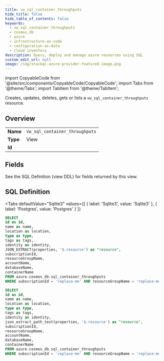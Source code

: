 ```yaml
--- 
title: vw_sql_container_throughputs
hide_title: false
hide_table_of_contents: false
keywords:
  - vw_sql_container_throughputs
  - cosmos_db
  - azure
  - infrastructure-as-code
  - configuration-as-data
  - cloud inventory
description: Query, deploy and manage azure resources using SQL
custom_edit_url: null
image: /img/stackql-azure-provider-featured-image.png
---
```


import CopyableCode from '@site/src/components/CopyableCode/CopyableCode';
import Tabs from '@theme/Tabs';
import TabItem from '@theme/TabItem';

Creates, updates, deletes, gets or lists a <code>vw_sql_container_throughputs</code> resource.

## Overview
<table><tbody>
<tr><td><b>Name</b></td><td><code>vw_sql_container_throughputs</code></td></tr>
<tr><td><b>Type</b></td><td>View</td></tr>
<tr><td><b>Id</b></td><td><CopyableCode code="azure.cosmos_db.vw_sql_container_throughputs" /></td></tr>
</tbody></table>

## Fields

See the SQL Definition (view DDL) for fields returned by this view.

## SQL Definition

<Tabs
defaultValue="Sqlite3"
values={[
{ label: 'Sqlite3', value: 'Sqlite3' },
{ label: 'Postgres', value: 'Postgres' }
]}
>
<TabItem value="Sqlite3">

```sql
SELECT
id as id,
name as name,
location as location,
type as type,
tags as tags,
identity as identity,
JSON_EXTRACT(properties, '$.resource') as "resource",
subscriptionId,
resourceGroupName,
accountName,
databaseName,
containerName
FROM azure.cosmos_db.sql_container_throughputs
WHERE subscriptionId = 'replace-me' AND resourceGroupName = 'replace-me' AND accountName = 'replace-me' AND databaseName = 'replace-me' AND containerName = 'replace-me';
```

</TabItem>
<TabItem value="Postgres">

```sql
SELECT
id as id,
name as name,
location as location,
type as type,
tags as tags,
identity as identity,
json_extract_path_text(properties, '$.resource') as "resource",
subscriptionId,
resourceGroupName,
accountName,
databaseName,
containerName
FROM azure.cosmos_db.sql_container_throughputs
WHERE subscriptionId = 'replace-me' AND resourceGroupName = 'replace-me' AND accountName = 'replace-me' AND databaseName = 'replace-me' AND containerName = 'replace-me';
```

</TabItem>
</Tabs>
